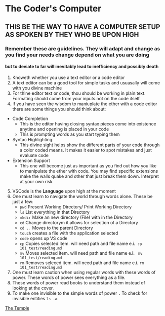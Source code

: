 # The Coder's Computer

## __THIS BE THE WAY TO HAVE A COMPUTER SETUP AS SPOKEN BY THEY WHO BE UPON HIGH__

### __Remember these are guidelines. They will adapt and change as you find your needs change depend on what you are doing__

#### __but to deviate to far will inevitably lead to inefficiency and possibly death__

1. Knoweth whether you use a text editor or a code editor
2. A text editor can be a good tool for simple tasks and usuasally will come with you divine machine
3. For thine editor text or code, thou should be working in plain text. Formating should come from your inputs not on the code itself
4. If you have seen the wisdom to maniuplate the ether with a code editor there are some things you should think about:
 - Code Completion
   - This is the editor having closing syntax pieces come into existence anytime and opening is placed in your code
   - This is prompting words as you start typing them
 - Syntac Highlighting
   - This divine sight helps show the different parts of your code through a color coded means. It makes it easier to spot mistakes and just evaluate code
 - Extension Support
   - This one will become just as important as you find out how you like to manipulate the ether with code. You may find specific extensions make the walls quake and other that just break them down. Interpret at your own risk
5. VSCode is the **Language** upon high at the moment
6. One must learn to navigate the world through words alone. These be just a few:
   - `pwd` Present Working Directory/ Print Working Directory
   - `ls` List everything in that Directory
   - `mkdir` Make an new directory (File) with in the Directory
   - `cd` Change directorym it allows for selection of a Directory
   - `cd ..` Moves to the parent Directory
   - `touch` creates a file with the application selected
   - `code` opens up VS code
   - `cp` Copies selected item. will need path and file name e.i.` cp 101_test/reading.md`
   - `mv` Moves selected item. will need path and file name e.i. ` mv 101_test/reading.md`
   - `rm` Removes seleced item. will need path and file name e.i. `rm 101_test/reading.md`
7. One must learn caution when using regular words with these words of power. These words of power sees everything as a file.
8. These words of power read books to understand them instead of looking at the cover.
9. To make one invisible to the simple words of power `.` To check for invisible entities `ls -a`

[The Temple](intro.md)

